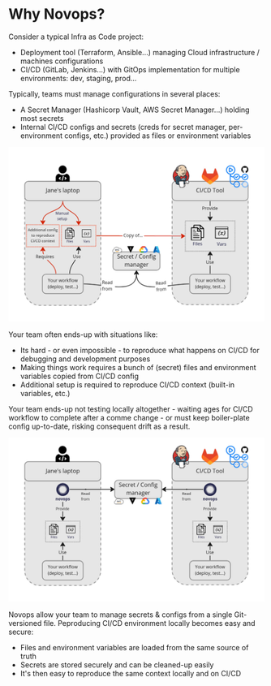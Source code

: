 # Why Novops?

Consider a typical Infra as Code project:
- Deployment tool (Terraform, Ansible...) managing Cloud infrastructure / machines configurations
- CI/CD (GitLab, Jenkins...) with GitOps implementation for multiple environments: dev, staging, prod...

Typically, teams must manage configurations in several places:
- A Secret Manager (Hashicorp Vault, AWS Secret Manager...) holding most secrets
- Internal CI/CD configs and secrets (creds for secret manager, per-environment configs, etc.) provided as files or environment variables 

![novops-before](assets/novops-before.jpg)

Your team often ends-up with situations like:
- Its hard - or even impossible - to reproduce what happens on CI/CD for debugging and development purposes
- Making things work requires a bunch of (secret) files and environment variables copied from CI/CD config
- Additional setup is required to reproduce CI/CD context (built-in variables, etc.)

Your team ends-up not testing locally altogether - waiting ages for CI/CD workflow to complete after a comme change - or must keep boiler-plate config up-to-date, risking consequent drift as a result. 

![novops-after](assets/novops-after.jpg)

Novops allow your team to manage secrets & configs from a single Git-versioned file. Peproducing CI/CD environment locally becomes easy and secure:
- Files and environment variables are loaded from the same source of truth
- Secrets are stored securely and can be cleaned-up easily
- It's then easy to reproduce the same context locally and on CI/CD
